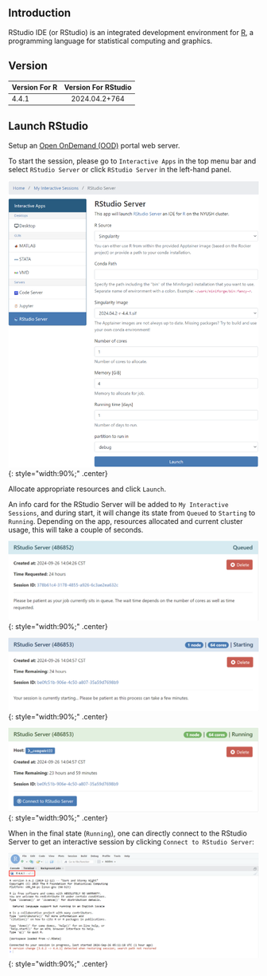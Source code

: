 ## Introduction
RStudio IDE (or RStudio) is an integrated development environment for [R](https://www.r-project.org/), a programming language for statistical computing and graphics.

## Version

| Version For R   | Version For RStudio      |
|:----------------|:------------------------:|
| 4.4.1           | 2024.04.2+764            |

## Launch RStudio

Setup an [Open OnDemand (OOD)](https://ood.shanghai.nyu.edu) portal web server.

To start the session, please go to `Interactive Apps` in the top menu bar and select `RStudio Server` or click `RStudio Server` in the left-hand panel.

![](figures/ondemand-interactive-rstudio-config_new.png){: style="width:90%;" .center}

Allocate appropriate resources and click `Launch`.

An info card for the RStudio Server will be added to `My Interactive Sessions`, and during start,
it will change its state from `Queued` to `Starting` to `Running`. Depending on the app, resources allocated and
current cluster usage, this will take a couple of seconds.


![](figures/ondemand-interactive-rstudio-queued.png){: style="width:90%;" .center}


![](figures/ondemand-interactive-rstudio-starting.png){: style="width:90%;" .center}


![](figures/ondemand-interactive-rstudio-running.png){: style="width:90%;" .center}


When in the final state (`Running`), one can directly connect to the RStudio Server
to get an interactive session by clicking `Connect to RStudio Server`:

![](figures/ondemand-interactive-rstudio-session.png){: style="width:90%;" .center}

